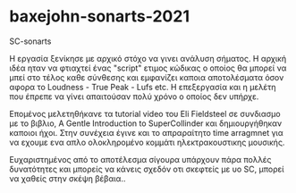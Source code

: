 # baxejohn-sonarts-2021
SC-sonarts

Η εργασία ξενίκησε με αρχικό στόχο να γινει ανάλυση σήματος. Η αρχική ιδέα ηταν να φτιαχτεί ένας "script" ετιμος κώδικας ο οποίος θα μπορεί να μπεί στο τέλος καθε σύνθεσης και εμφανίζει καποια αποτολέσματα όσον αφορα το Loudness - True Peak - Lufs etc. Η επεξεργασία και η μελέτη που έπρεπε να γίνει απαιτούσαν πολύ χρόνο ο οποίος δεν υπήρχε. 

Επομένος μελετηθήκανε τα tutorial video του Eli Fieldsteel σε συνδιασμο με το βιβλιο, A Gentle Introduction to SuperCollinder και δημιουργήθηκαν καποιοι ήχοι. Στην συνέχεια έγινε και το απραραίτητο time arragmnet για να εχουμε ενα απλο ολοκληρομένο κομμάτι ηλεκτρακουστικης μουσικής. 

Ευχαριστημένος από το αποτέλεσμα σίγουρα υπάρχουν πάρα πολλές δυνατότητες και μπορείς να κάνεις σχεδόν οτι σκεφτείς με υο SC, μπορεί να χαθείς στην σκέψη βέβαια.. 
 
